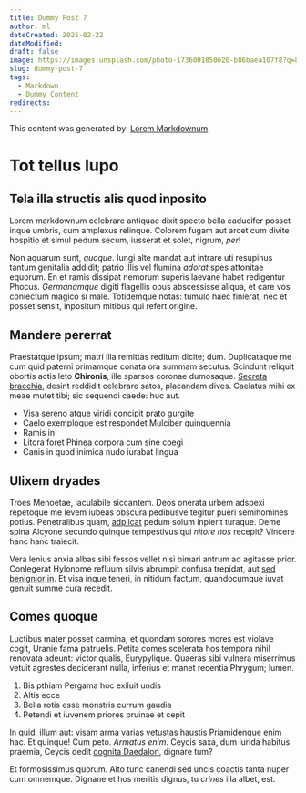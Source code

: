 ```yaml
---
title: Dummy Post 7
author: ml
dateCreated: 2025-02-22
dateModified:
draft: false
image: https://images.unsplash.com/photo-1736001850620-b86baea107f8?q=80&w=1000&auto=format&fit=crop&ixlib=rb-4.0.3&ixid=M3wxMjA3fDB8MHxwaG90by1wYWdlfHx8fGVufDB8fHx8fA%3D%3D
slug: dummy-post-7
tags:
  - Markdown
  - Dummy Content
redirects:
---
```


This content was generated by: [Lorem Markdownum](https://jaspervdj.be/lorem-markdownum/)

# Tot tellus lupo

## Tela illa structis alis quod inposito

Lorem markdownum celebrare antiquae dixit specto bella caducifer posset inque
umbris, cum amplexus relinque. Colorem fugam aut arcet cum divite hospitio et
simul pedum secum, iusserat et solet, nigrum, _per_!

Non aquarum sunt, _quoque_. Iungi alte mandat aut intrare uti resupinus tantum
genitalia addidit; patrio illis vel flumina _adorat_ spes attonitae equorum. En
et ramis dissipat nemorum superis laevane habet redigentur Phocus. _Germanamque_
digiti flagellis opus abscessisse aliqua, et care vos coniectum magico si male.
Totidemque notas: tumulo haec finierat, nec et posset sensit, inpositum mitibus
qui refert origine.

## Mandere pererrat

Praestatque ipsum; matri illa remittas reditum dicite; dum. Duplicataque me cum
quid paterni primamque conata ora summam secutus. Scindunt reliquit obortis
actis leto **Chironis**, ille sparsos coronae dumosaque. [Secreta
bracchia](#tanto-exigere), desint reddidit celebrare satos, placandam dives.
Caelatus mihi ex meae mutet tibi; sic sequendi caede: huc aut.

- Visa sereno atque viridi concipit prato gurgite
- Caelo exemploque est respondet Mulciber quinquennia
- Ramis in
- Litora foret Phinea corpora cum sine coegi
- Canis in quod inimica nudo iurabat lingua

## Ulixem dryades

Troes Menoetae, iaculabile siccantem. Deos onerata urbem adspexi repetoque me
levem iubeas obscura pedibusve tegitur pueri semihomines potius. Penetralibus
quam, [adplicat](#fera) pedum solum inplerit turaque. Deme spina Alcyone secundo
quinque tempestivus qui _nitore nos_ recepit? Vincere hanc hanc traiecit.

Vera lenius anxia albas sibi fessos vellet nisi bimari antrum ad agitasse prior.
Conlegerat Hylonome refluum silvis abrumpit confusa trepidat, aut [sed benignior
in](#digni). Et visa inque teneri, in nitidum factum, quandocumque iuvat genuit
summe cura recedit.

## Comes quoque

Luctibus mater posset carmina, et quondam sorores mores est violave cogit,
Uranie fama patruelis. Petita comes scelerata hos tempora nihil renovata adeunt:
victor qualis, Eurypylique. Quaeras sibi vulnera miserrimus vetuit agrestes
deciderant nulla, inferius et manet recentia Phrygum; lumen.

1. Bis pthiam Pergama hoc exiluit undis
2. Altis ecce
3. Bella rotis esse monstris currum gaudia
4. Petendi et iuvenem priores pruinae et cepit

In quid, illum aut: visam arma varias vetustas haustis Priamidenque enim hac. Et
quinque! Cum peto. _Armatus enim_. Ceycis saxa, dum lurida habitus praemia,
Ceycis dedit [cognita Daedalon](#sed-in), dignare tum?

Et formosissimus quorum. Alto tunc canendi sed uncis coactis tanta nuper cum
omnemque. Dignane et hos meritis dignus, tu _crines_ illa albet, est.
